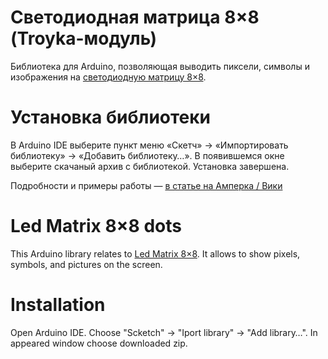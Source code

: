 Светодиодная матрица 8×8 (Troyka-модуль)
========================================

Библиотека для Arduino, позволяющая выводить пиксели, символы и изображения на [светодиодную матрицу 8×8](http://amperka.ru/product/troyka-led-matrix).

Установка библиотеки
====================

В Arduino IDE выберите пункт меню «Скетч» → «Импортировать библиотеку» →
«Добавить библиотеку…». В появившемся окне выберите скачаный архив с
библиотекой. Установка завершена.

Подробности и примеры работы — [в статье на Амперка / Вики](http://wiki.amperka.ru/%D0%BF%D1%80%D0%BE%D0%B4%D1%83%D0%BA%D1%82%D1%8B:troyka-led-matrix)

Led Matrix 8×8 dots
===================

This Arduino library relates to [Led Matrix 8×8](http://amperka.com/product/troyka-led-matrix).
It allows to show pixels, symbols, and pictures on the screen.

Installation
============

Open Arduino IDE. Choose "Scketch" → "Iport library" → "Add library…".
In appeared window choose downloaded zip.